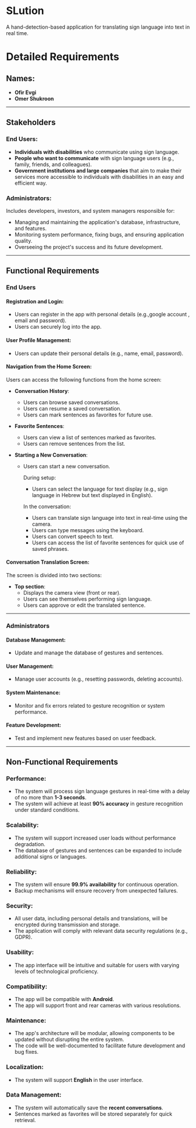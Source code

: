 # SLution
A hand-detection-based application for translating sign language into text in real time.

# Detailed Requirements

## Names:
- **Ofir Evgi**  
- **Omer Shukroon**  

---

## Stakeholders

### End Users:
- **Individuals with disabilities** who communicate using sign language.  
- **People who want to communicate** with sign language users (e.g., family, friends, and colleagues).  
- **Government institutions and large companies** that aim to make their services more accessible to individuals with disabilities in an easy and efficient way.  

### Administrators:
Includes developers, investors, and system managers responsible for:
- Managing and maintaining the application's database, infrastructure, and features.  
- Monitoring system performance, fixing bugs, and ensuring application quality.  
- Overseeing the project's success and its future development.  

---

## Functional Requirements

### **End Users**

#### Registration and Login:
- Users can register in the app with personal details (e.g.,google account , email and password).  
- Users can securely log into the app.  

#### User Profile Management:
- Users can update their personal details (e.g., name, email, password).  

#### Navigation from the Home Screen:
Users can access the following functions from the home screen:  

- **Conversation History**:
  - Users can browse saved conversations.  
  - Users can resume a saved conversation.  
  - Users can mark sentences as favorites for future use.  

- **Favorite Sentences**:
  - Users can view a list of sentences marked as favorites.  
  - Users can remove sentences from the list.  

- **Starting a New Conversation**:
  - Users can start a new conversation.  

    During setup:
    - Users can select the language for text display (e.g., sign language in Hebrew but text displayed in English).  

    In the conversation:
    - Users can translate sign language into text in real-time using the camera.  
    - Users can type messages using the keyboard.  
    - Users can convert speech to text.  
    - Users can access the list of favorite sentences for quick use of saved phrases.  

#### Conversation Translation Screen:
The screen is divided into two sections:
- **Top section**:
  -  Displays the camera view (front or rear).  
  - Users can see themselves performing sign language.  
  - Users can approve or edit the translated sentence.  

---

### **Administrators**

#### Database Management:
- Update and manage the database of gestures and sentences.  

#### User Management:
- Manage user accounts (e.g., resetting passwords, deleting accounts).  

#### System Maintenance:
- Monitor and fix errors related to gesture recognition or system performance.  

#### Feature Development:
- Test and implement new features based on user feedback.  

---

## Non-Functional Requirements

### Performance:
- The system will process sign language gestures in real-time with a delay of no more than **1-3 seconds**.  
- The system will achieve at least **90% accuracy** in gesture recognition under standard conditions.  

### Scalability:
- The system will support increased user loads without performance degradation.  
- The database of gestures and sentences can be expanded to include additional signs or languages.  

### Reliability:
- The system will ensure **99.9% availability** for continuous operation.  
- Backup mechanisms will ensure recovery from unexpected failures.  

### Security:
- All user data, including personal details and translations, will be encrypted during transmission and storage.  
- The application will comply with relevant data security regulations (e.g., GDPR).  

### Usability:
- The app interface will be intuitive and suitable for users with varying levels of technological proficiency.  


### Compatibility:
- The app will be compatible with **Android**.  
- The app will support front and rear cameras with various resolutions.  

### Maintenance:
- The app's architecture will be modular, allowing components to be updated without disrupting the entire system.  
- The code will be well-documented to facilitate future development and bug fixes.  

### Localization:
- The system will support **English** in the user interface.  

### Data Management:
- The system will automatically save the **recent conversations**.  
- Sentences marked as favorites will be stored separately for quick retrieval.  

